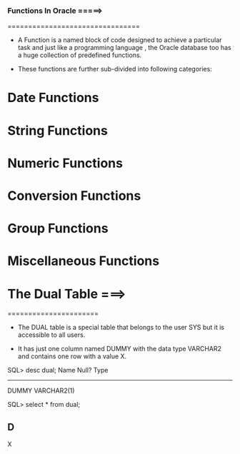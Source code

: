 

###  Functions In Oracle  =====>
================================

* A Function is a named block of code designed to achieve a particular task and just like a programming language , the Oracle database too has a huge collection of predefined functions.

* These functions are further sub-divided into following categories:
# Date Functions
# String Functions
# Numeric Functions
# Conversion Functions
# Group Functions
# Miscellaneous Functions


#  The Dual Table ===>
======================

* The DUAL table is a special table that belongs to the user SYS but it is accessible to all users.

* It has just one column named DUMMY with the data type VARCHAR2 and contains one row with a value X.

SQL> desc dual;
Name                          Null?    Type
---------------------------- -------- ------------
DUMMY                                  VARCHAR2(1)

SQL> select * from dual;

D
-
X


